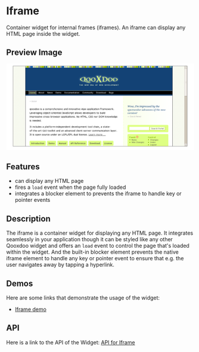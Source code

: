 # Iframe

Container widget for internal frames (iframes). An iframe can display any HTML
page inside the widget.

## Preview Image

![iframe.png](iframe.png)

## Features

- can display any HTML page
- fires a `load` event when the page fully loaded
- integrates a blocker element to prevents the iframe to handle key or pointer
  events

## Description

The iframe is a container widget for displaying any HTML page. It integrates
seamlessly in your application though it can be styled like any other Qooxdoo
widget and offers an `load` event to control the page that's loaded within the
widget. And the built-in blocker element prevents the native iframe element to
handle any key or pointer event to ensure that e.g. the user navigates away by
tapping a hyperlink.

## Demos

Here are some links that demonstrate the usage of the widget:

- [Iframe demo](apps://demobrowser/#widget-Iframe.html)

## API

Here is a link to the API of the Widget:
[API for Iframe](apps://apiviewer/#qx.ui.embed.Iframe)
